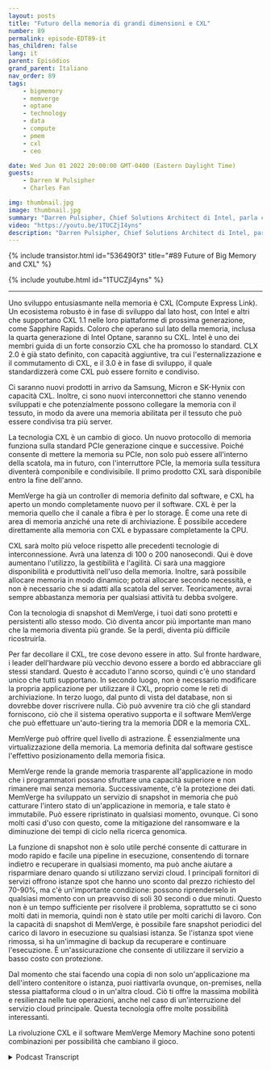 ```yaml
---
layout: posts
title: "Futuro della memoria di grandi dimensioni e CXL"
number: 89
permalink: episode-EDT89-it
has_children: false
lang: it
parent: Episódios
grand_parent: Italiano
nav_order: 89
tags:
    - bigmemory
    - memverge
    - optane
    - technology
    - data
    - compute
    - pmem
    - cxl
    - ceo

date: Wed Jun 01 2022 20:00:00 GMT-0400 (Eastern Daylight Time)
guests:
    - Darren W Pulsipher
    - Charles Fan

img: thumbnail.jpg
image: thumbnail.jpg
summary: "Darren Pulsipher, Chief Solutions Architect di Intel, parla con Charles Fan, CEO di MemVerge, riguardo a come la rivoluzione di CXL e il software di MemVerge rappresentino il futuro della memoria enorme."
video: "https://youtu.be/1TUCZjI4yns"
description: "Darren Pulsipher, Chief Solutions Architect di Intel, parla con Charles Fan, CEO di MemVerge, riguardo a come la rivoluzione di CXL e il software di MemVerge rappresentino il futuro della memoria enorme."
---
```


<div>
{% include transistor.html id="536490f3" title="#89 Future of Big Memory and CXL" %}

{% include youtube.html id="1TUCZjI4yns" %}
</div>

---

Uno sviluppo entusiasmante nella memoria è CXL (Compute Express Link). Un ecosistema robusto è in fase di sviluppo dal lato host, con Intel e altri che supportano CXL 1.1 nelle loro piattaforme di prossima generazione, come Sapphire Rapids. Coloro che operano sul lato della memoria, inclusa la quarta generazione di Intel Optane, saranno su CXL. Intel è uno dei membri guida di un forte consorzio CXL che ha promosso lo standard. CLX 2.0 è già stato definito, con capacità aggiuntive, tra cui l'esternalizzazione e il commutamento di CXL, e il 3.0 è in fase di sviluppo, il quale standardizzerà come CXL può essere fornito e condiviso.

Ci saranno nuovi prodotti in arrivo da Samsung, Micron e SK-Hynix con capacità CXL. Inoltre, ci sono nuovi interconnettori che stanno venendo sviluppati e che potenzialmente possono collegare la memoria con il tessuto, in modo da avere una memoria abilitata per il tessuto che può essere condivisa tra più server.

La tecnologia CXL è un cambio di gioco. Un nuovo protocollo di memoria funziona sulla standard PCIe generazione cinque e successive. Poiché consente di mettere la memoria su PCIe, non solo può essere all'interno della scatola, ma in futuro, con l'interruttore PCIe, la memoria sulla tessitura diventerà componibile e condivisibile. Il primo prodotto CXL sarà disponibile entro la fine dell'anno.

MemVerge ha già un controller di memoria definito dal software, e CXL ha aperto un mondo completamente nuovo per il software. CXL è per la memoria quello che il canale a fibra è per lo storage. È come una rete di area di memoria anziché una rete di archiviazione. È possibile accedere direttamente alla memoria con CXL e bypassare completamente la CPU.

CXL sarà molto più veloce rispetto alle precedenti tecnologie di interconnessione. Avrà una latenza di 100 o 200 nanosecondi. Qui è dove aumentano l'utilizzo, la gestibilità e l'agilità. Ci sarà una maggiore disponibilità e produttività nell'uso della memoria. Inoltre, sarà possibile allocare memoria in modo dinamico; potrai allocare secondo necessità, e non è necessario che si adatti alla scatola del server. Teoricamente, avrai sempre abbastanza memoria per qualsiasi attività tu debba svolgere.

Con la tecnologia di snapshot di MemVerge, i tuoi dati sono protetti e persistenti allo stesso modo. Ciò diventa ancor più importante man mano che la memoria diventa più grande. Se la perdi, diventa più difficile ricostruirla.

Per far decollare il CXL, tre cose devono essere in atto. Sul fronte hardware, i leader dell'hardware più vecchio devono essere a bordo ed abbracciare gli stessi standard. Questo è accaduto l'anno scorso, quindi c'è uno standard unico che tutti supportano. In secondo luogo, non è necessario modificare la propria applicazione per utilizzare il CXL, proprio come le reti di archiviazione. In terzo luogo, dal punto di vista del database, non si dovrebbe dover riscrivere nulla. Ciò può avvenire tra ciò che gli standard forniscono, ciò che il sistema operativo supporta e il software MemVerge che può effettuare un'auto-tiering tra la memoria DDR e la memoria CXL.

MemVerge può offrire quel livello di astrazione. È essenzialmente una virtualizzazione della memoria. La memoria definita dal software gestisce l'effettivo posizionamento della memoria fisica.

MemVerge rende la grande memoria trasparente all'applicazione in modo che i programmatori possano sfruttare una capacità superiore e non rimanere mai senza memoria. Successivamente, c'è la protezione dei dati. MemVerge ha sviluppato un servizio di snapshot in memoria che può catturare l'intero stato di un'applicazione in memoria, e tale stato è immutabile. Può essere ripristinato in qualsiasi momento, ovunque. Ci sono molti casi d'uso con questo, come la mitigazione del ransomware e la diminuzione dei tempi di ciclo nella ricerca genomica.

La funzione di snapshot non è solo utile perché consente di catturare in modo rapido e facile una pipeline in esecuzione, consentendo di tornare indietro e recuperare in qualsiasi momento, ma può anche aiutare a risparmiare denaro quando si utilizzano servizi cloud. I principali fornitori di servizi offrono istanze spot che hanno uno sconto dal prezzo richiesto del 70-90%, ma c'è un'importante condizione: possono riprenderselo in qualsiasi momento con un preavviso di soli 30 secondi o due minuti. Questo non è un tempo sufficiente per risolvere il problema, soprattutto se ci sono molti dati in memoria, quindi non è stato utile per molti carichi di lavoro. Con la capacità di snapshot di MemVerge, è possibile fare snapshot periodici del carico di lavoro in esecuzione su qualsiasi istanza. Se l'istanza spot viene rimossa, si ha un'immagine di backup da recuperare e continuare l'esecuzione. È un'assicurazione che consente di utilizzare il servizio a basso costo con protezione.

Dal momento che stai facendo una copia di non solo un'applicazione ma dell'intero contenitore o istanza, puoi riattivarla ovunque, on-premises, nella stessa piattaforma cloud o in un'altra cloud. Ciò ti offre la massima mobilità e resilienza nelle tue operazioni, anche nel caso di un'interruzione del servizio cloud principale. Questa tecnologia offre molte possibilità interessanti.

La rivoluzione CXL e il software MemVerge Memory Machine sono potenti combinazioni per possibilità che cambiano il gioco.



<details>
<summary> Podcast Transcript </summary>

<p></p>

</details>
